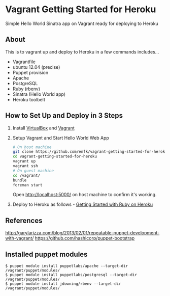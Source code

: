 # Vagrant Getting Started for Heroku
Simple Hello World Sinatra app on Vagrant ready for deploying to Heroku

## About
This is to vagrant up and deploy to Heroku in a few commands includes...
* Vagrantfile
* ubuntu 12.04 (precise)
* Puppet provision
* Apache
* PostgreSQL
* Ruby (rbenv)
* Sinatra (Hello World app)
* Heroku toolbelt

## How to Set Up and Deploy in 3 Steps
1. Install [VirtualBox](https://www.virtualbox.org/) and [Vagrant](http://www.vagrantup.com/)
2. Setup Vagrant and Start Hello World Web App

   ```bash
   # On host machine
   git clone https://github.com/enfk/vagrant-getting-started-for-heroku.git
   cd vagrant-getting-started-for-heroku
   vagrant up
   vagrant ssh
   # On guest machine
   cd /vagrant/
   bundle
   foreman start
   ```

   Open [http://localhost:5000/](http://localhost:5000/) on host machine to confirm it's working.
3. Deploy to Heroku as follows - [Getting Started with Ruby on Heroku](https://devcenter.heroku.com/articles/getting-started-with-ruby)

## References
http://garylarizza.com/blog/2013/02/01/repeatable-puppet-development-with-vagrant/
https://github.com/hashicorp/puppet-bootstrap

## Installed puppet modules
```
$ puppet module install puppetlabs/apache --target-dir /vagrant/puppet/modules/
$ puppet module install puppetlabs/postgresql --target-dir /vagrant/puppet/modules/
$ puppet module install jdowning/rbenv --target-dir /vagrant/puppet/modules/
```
